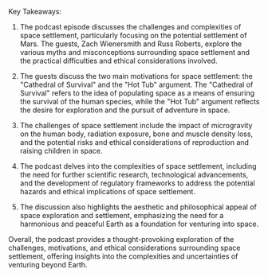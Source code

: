 Key Takeaways:

1. The podcast episode discusses the challenges and complexities of space settlement, particularly focusing on the potential settlement of Mars. The guests, Zach Wienersmith and Russ Roberts, explore the various myths and misconceptions surrounding space settlement and the practical difficulties and ethical considerations involved.

2. The guests discuss the two main motivations for space settlement: the "Cathedral of Survival" and the "Hot Tub" argument. The "Cathedral of Survival" refers to the idea of populating space as a means of ensuring the survival of the human species, while the "Hot Tub" argument reflects the desire for exploration and the pursuit of adventure in space.

3. The challenges of space settlement include the impact of microgravity on the human body, radiation exposure, bone and muscle density loss, and the potential risks and ethical considerations of reproduction and raising children in space.

4. The podcast delves into the complexities of space settlement, including the need for further scientific research, technological advancements, and the development of regulatory frameworks to address the potential hazards and ethical implications of space settlement.

5. The discussion also highlights the aesthetic and philosophical appeal of space exploration and settlement, emphasizing the need for a harmonious and peaceful Earth as a foundation for venturing into space.

Overall, the podcast provides a thought-provoking exploration of the challenges, motivations, and ethical considerations surrounding space settlement, offering insights into the complexities and uncertainties of venturing beyond Earth.